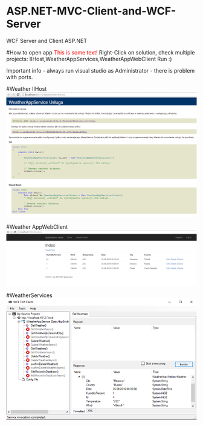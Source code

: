 # ASP.NET-MVC-Client-and-WCF-Server
WCF Server and Client ASP.NET

#How to open app
<font color="red">This is some text!</font>
 Right-Click on solution, check multiple projects: IIHost,WeatherAppServices,WeatherAppWebClient
 Run :)
 
 Important info - always run visual studio as Administrator - there is problem with ports.
 
 #Weather IIHost
 ![](https://github.com/dewiktor2/WCF/blob/master/WeatherService-IIHost.png)
 
 
 #Weather AppWebClient
 ![](https://github.com/dewiktor2/WCF/blob/master/WeatherAppWebClient.png)
 
 
 #WeatherServices
 ![](https://github.com/dewiktor2/WCF/blob/master/WeatherApp.Services.png)
 
#
